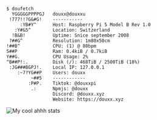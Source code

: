 ```
$ doufetch  
  YGGGGGPPPPGJ   douxx@douxxu  
 !777!!?G&#G!    -----------  
     :YB#Y^      Host: Raspberry Pi 5 Model B Rev 1.0
   :Y#&5^        Location: Switzerland
  !B&B!          Uptime: Snice september 2008
 ?##G^           Resolution: 1m80x50cm  
!##B^            CPU: (1) @ 80bpm  
5##P             Ram: 0.4kiB / 0.7kiB  
Y##G.            CPU Usage: 2%  
^B##P!:.         Disk (/): 468TiB / 2500TiB (18%)  
 :JG###BGPJ!.    Local IP: 127.0.0.1  
    :~7?YG##P    Users: douxx  
         ~##5    ------------  
        :P#P.    Tiktok: @douxxpi 
         .:      Npmjs: @douxx  
                 Discord: @douxx.xyz  
                 Website: https://douxx.xyz  
```

![My cool ahhh stats](https://github-readme-stats.vercel.app/api?username=douxxu&show_icons=true&theme=midnight-purple)
